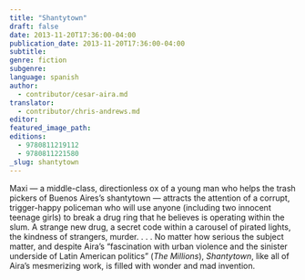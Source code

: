 ```yaml
---
title: "Shantytown"
draft: false
date: 2013-11-20T17:36:00-04:00
publication_date: 2013-11-20T17:36:00-04:00
subtitle:
genre: fiction
subgenre:
language: spanish
author:
  - contributor/cesar-aira.md
translator:
  - contributor/chris-andrews.md
editor:
featured_image_path:
editions:
  - 9780811219112
  - 9780811221580
_slug: shantytown
---
```


Maxi — a middle-class, directionless ox of a young man who helps the trash pickers of Buenos Aires’s shantytown — attracts the attention of a corrupt, trigger-happy policeman who will use anyone (including two innocent teenage girls) to break a drug ring that he believes is operating within the slum. A strange new drug, a secret code within a carousel of pirated lights, the kindness of strangers, murder. . . . No matter how serious the subject matter, and despite Aira’s “fascination with urban violence and the sinister underside of Latin American politics” (_The Millions_), _Shantytown_, like all of Aira’s mesmerizing work, is filled with wonder and mad invention.

